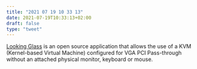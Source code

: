 ```yaml
---
title: "2021 07 19 10 33 13"
date: 2021-07-19T10:33:13+02:00
draft: false
type: "tweet"
---
```

[Looking Glass](https://looking-glass.io/) is an open source application that allows the use of a KVM (Kernel-based Virtual Machine) configured for VGA PCI Pass-through without an attached physical monitor, keyboard or mouse.
